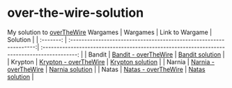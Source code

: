 # over-the-wire-solution
My solution to [overTheWire](overthewire.org) Wargames
| Wargames  | Link to Wargame                                    | Solution |
| :-------: | :-----------------------------------------------------------------:| :------------------------------------------------------------------------------------------: |
| Bandit    | [Bandit - overTheWire](https://overthewire.org/wargames/bandit/)   | [Bandit solution](https://github.com/bom2013/over-the-wire-solution/blob/master/bandit.md)   | 
| Krypton   | [Krypton - overTheWire](https://overthewire.org/wargames/krypton/) | [Krypton solution](https://github.com/bom2013/over-the-wire-solution/blob/master/krypton.md) | 
| Narnia    | [Narnia - overTheWire](https://overthewire.org/wargames/narnia/)   | [Narnia solution](https://github.com/bom2013/over-the-wire-solution/blob/master/narnia.md)   | 
| Natas     | [Natas - overTheWire](https://overthewire.org/wargames/bandit/)    | [Natas solution](https://github.com/bom2013/over-the-wire-solution/blob/master/natas.md)     | 
